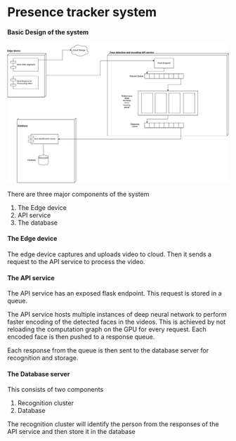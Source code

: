 # Presence tracker system

#### Basic Design of the system
 
![Figure 1](PresenceTracker.jpg)

There are three major components of the system 
1. The Edge device
2. API service
3. The database

#### The Edge device
The edge device captures and uploads video to cloud. Then it sends a request to the API service to process the 
video.

#### The API service
The API service has an exposed flask endpoint. This request is stored in a queue.

The API service hosts multiple instances of deep neural network to perform faster encoding of the 
detected faces in the videos. This is achieved by not reloading the computation graph on the GPU for every 
 request. Each encoded face is then pushed to a response queue.

Each response from the queue is then sent to the database server for recognition and storage.

#### The Database server
This consists of two components
1. Recognition cluster 
2. Database

The recognition cluster will identify the person from the responses of the API service and then store 
it in the database



